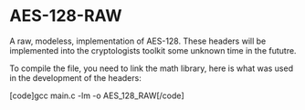 # AES-128-RAW
A raw, modeless, implementation of AES-128. These headers will be implemented into the cryptologists toolkit some unknown time in the fututre.

To compile the file, you need to link the math library, here is what was used in the development of the headers:

[code]gcc main.c -lm -o AES_128_RAW[/code]
